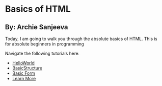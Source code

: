 # Basics of HTML
## By: Archie Sanjeeva

Today, I am going to walk you through the absolute basics of HTML. This is for absolute beginners in programming

Navigate the following tutorials here:

* [HelloWorld](./HelloWorld.md)
* [BasicStructure](./BasicStructure.md)
* [Basic Form](./SimpleForm.md)
* [Learn More](./LearnMore.md)
